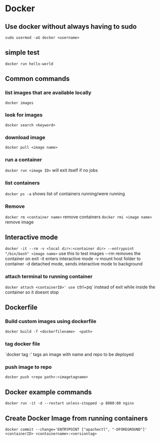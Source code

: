 # Docker

## Use docker without always having to sudo
`sudo usermod -aG docker <username>`

## simple test
`docker run hello-world`

## Common commands
### list images that are available locally
`docker images`

### look for images
`docker search <keyword>`

### download image
`docker pull <image name>`

### run a container
`docker run <image ID>`
will exit itself if no jobs

### list containers
`docker ps -a`
shows list of containers running/were running

### Remove
`docker rm <container name>`  remove containers
`docker rmi <image name>` remove image

## Interactive mode
`docker -it --rm -v <local dir>:<container dir> --entrypoint "/bin/bash" <image name>`
use this to test images
--rm removes the container on exit
-it enters interactive mode
-v mount host folder to container
-d detached mode, sends interactive mode to background

### attach terminal to running container
`docker attach <containerID>'
use `ctrl+pq` instead of exit while inside the container so it doesnt stop

## Dockerfile
### Build custom images using dockerfile
`docker build -f <dockerfilename>  <path>`

### tag docker file
`docker tag <imageID>     <remote repo>:<user defined name for image>'
tags an image with name and repo to be deployed

### push image to repo
`docker push <repo path>:<imagetagname>`

## Docker example commands
`docker run -it -d --restart unless-stopped -p 8080:80 nginx`

## Create Docker Image from running containers
`docker commit --change='ENTRYPOINT ["apachectl", "-DFOREGROUND"]' <containerID> <containername>:<versiontag>`
